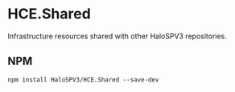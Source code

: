 # HCE.Shared
Infrastructure resources shared with other HaloSPV3 repositories.

## NPM

`npm install HaloSPV3/HCE.Shared --save-dev`

